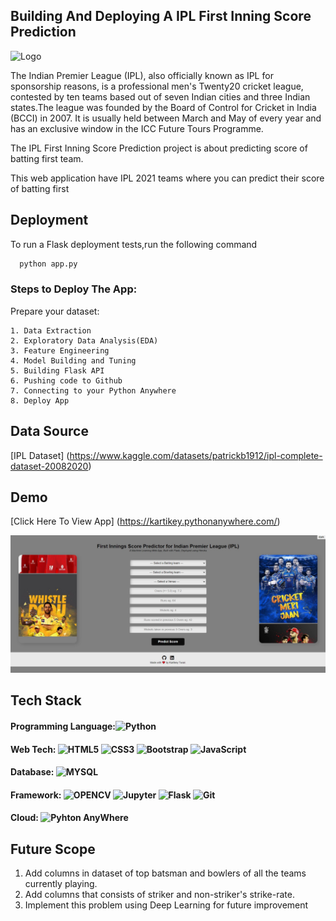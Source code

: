 ## Building And Deploying A IPL First Inning Score Prediction
![Logo](https://i0.wp.com/cricketaddictor.com/wp-content/uploads/2021/03/IPL-2021-Schedule-Tickets-Auction-Teams-Venue-Starting-Date.jpg?fit=1200%2C675&ssl=1")





The Indian Premier League (IPL), also officially known as IPL for sponsorship reasons, is a professional men's Twenty20 cricket league, contested by ten teams based out of seven Indian cities and three Indian states.The league was founded by the Board of Control for Cricket in India (BCCI) in 2007. It is usually held between March and May of every year and has an exclusive window in the ICC Future Tours Programme.


The IPL First Inning Score Prediction project is about predicting score of batting first team.

This web application have IPL 2021 teams where you can predict their score of batting first
## Deployment

To run a Flask deployment tests,run the following command

```bash
  python app.py
```
### Steps to Deploy The App:

Prepare your dataset:
    
    1. Data Extraction
    2. Exploratory Data Analysis(EDA)
    3. Feature Engineering
    4. Model Building and Tuning
    5. Building Flask API
    6. Pushing code to Github
    7. Connecting to your Python Anywhere
    8. Deploy App
## Data Source

[IPL Dataset] (https://www.kaggle.com/datasets/patrickb1912/ipl-complete-dataset-20082020)
## Demo

[Click Here To View App] (https://kartikey.pythonanywhere.com/)

![logo](https://github.com/Iamkartikey44/prediction_ipl_first_inning_score/blob/main/ipl.jpg?raw=true)

## Tech Stack

#### Programming Language:![Python](https://img.shields.io/badge/Python-3776AB?style=flat-square&logo=python&logoColor=white) 
#### Web Tech: ![HTML5](https://img.shields.io/badge/-HTML5-E34F26?style=flat-square&logo=html5&logoColor=white) ![CSS3](https://img.shields.io/badge/-CSS3-1572B6?style=flat-square&logo=css3) ![Bootstrap](https://img.shields.io/badge/-Bootstrap-563D7C?style=flat-square&logo=bootstrap) ![JavaScript](https://img.shields.io/badge/JavaScript-F7DF1E?style=flat-square&logo=javascript&logoColor=black) 
#### Database: ![MYSQL](https://img.shields.io/badge/MySQL-00000F?style=flat-square&logo=mysql&logoColor=white)
#### Framework:  ![OPENCV](https://img.shields.io/badge/OpenCV-27338e?style=flat-square&logo=OpenCV&logoColor=white) ![Jupyter](https://img.shields.io/badge/Jupyter-F37626.svg?&style=flat-square&logo=Jupyter&logoColor=white) ![Flask](https://img.shields.io/badge/Flask-000000?style=flat-square&logo=flask&logoColor=white)  ![Git](https://img.shields.io/badge/Git-F05032?style=flat-square&logo=git&logoColor=white) 
#### Cloud: ![Pyhton AnyWhere](https://img.shields.io/badge/Python%20Anywhere-430098?style=flat-square&logo=Pyhton%20Anywhere&logoColor=white)

## Future Scope

1. Add columns in dataset of top batsman and bowlers of all the teams currently playing.
2. Add columns that consists  of striker and non-striker's strike-rate.
3. Implement this problem using Deep Learning for future improvement
